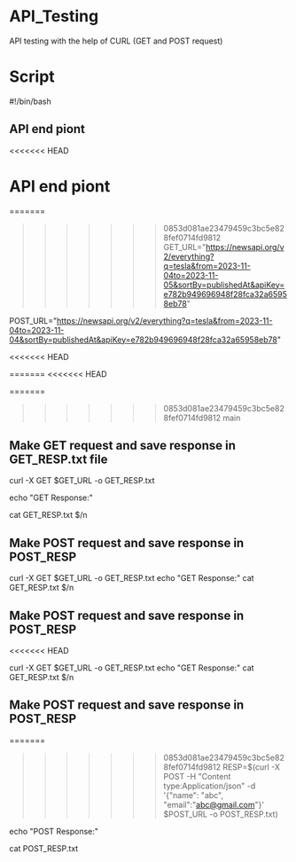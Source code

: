 # API_Testing
API testing with the help of CURL (GET and POST request) 

# Script 
#!/bin/bash

## API end piont

<<<<<<< HEAD
# API end piont

=======
>>>>>>> 0853d081ae23479459c3bc5e828fef0714fd9812
GET_URL="https://newsapi.org/v2/everything?q=tesla&from=2023-11-04to=2023-11-05&sortBy=publishedAt&apiKey=e782b949696948f28fca32a65958eb78"

POST_URL="https://newsapi.org/v2/everything?q=tesla&from=2023-11-04to=2023-11-04&sortBy=publishedAt&apiKey=e782b949696948f28fca32a65958eb78"

<<<<<<< HEAD

=======
<<<<<<< HEAD

=======
>>>>>>> 0853d081ae23479459c3bc5e828fef0714fd9812
>>>>>>> main
## Make GET request and save response in GET_RESP.txt file
curl -X GET $GET_URL -o GET_RESP.txt

echo "GET Response:"

cat GET_RESP.txt $/n
## Make POST request and save response in POST_RESP


curl -X GET $GET_URL -o GET_RESP.txt
echo "GET Response:"
cat GET_RESP.txt $/n
## Make POST request and save response in POST_RESP

<<<<<<< HEAD

curl -X GET $GET_URL -o GET_RESP.txt
echo "GET Response:"
cat GET_RESP.txt $/n
## Make POST request and save response in POST_RESP

=======
>>>>>>> 0853d081ae23479459c3bc5e828fef0714fd9812
RESP=$(curl -X POST -H "Content type:Application/json" -d '{"name": "abc", "email":"abc@gmail.com"}' $POST_URL -o POST_RESP.txt)

echo "POST Response:"

cat POST_RESP.txt

